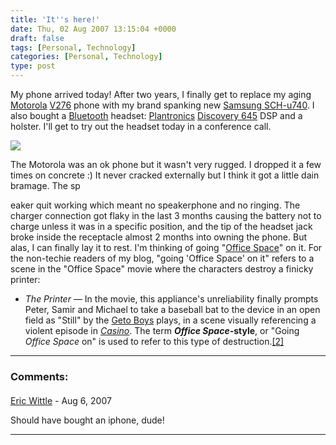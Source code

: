 ```yaml
---
title: 'It''s here!'
date: Thu, 02 Aug 2007 13:15:04 +0000
draft: false
tags: [Personal, Technology]
categories: [Personal, Technology]
type: post
---
```


My phone arrived today! After two years, I finally get to replace my aging [Motorola](http://www.motorola.com/) [V276](http://www.motorola.com/consumer/v/index.jsp?vgnextoid=400bab651780b010VgnVCM1000008206b00aRCRD&show=productHome) phone with my brand spanking new [Samsung SCH-u740](http://zeusville.wordpress.com/2007/07/28/new-cell-phone/). I also bought a [Bluetooth](http://en.wikipedia.org/wiki/Bluetooth) headset: [Plantronics](http://www.plantronics.com/north_america/en_US/?_requestid=195844) [Discovery 645](http://www.plantronics.com/north_america/en_US/products/cat1150057/cat1150057/prod5520016) DSP and a holster. I'll get to try out the headset today in a conference call.

![](http://www.plantronics.com/images/catalog/product_large/discovery640.gif)

The Motorola was an ok phone but it wasn't very rugged. I dropped it a few times on concrete :) It never cracked externally but I think it got a little dain bramage. The sp

eaker quit working which meant no speakerphone and no ringing. The charger connection got flaky in the last 3 months causing the battery not to charge unless it was in a specific position, and the tip of the headset jack broke inside the receptacle almost 2 months into owning the phone. But alas, I can finally lay it to rest. I'm thinking of going "[Office Space](http://en.wikipedia.org/wiki/Office_space)" on it. For the non-techie readers of my blog, "going 'Office Space' on it" refers to a scene in the "Office Space" movie where the characters destroy a finicky printer:

*   _The Printer_ — In the movie, this appliance's unreliability finally prompts Peter, Samir and Michael to take a baseball bat to the device in an open field as "Still" by the [Geto Boys](http://en.wikipedia.org/wiki/Geto_Boys "Geto Boys") plays, in a scene visually referencing a violent episode in _[Casino](http://en.wikipedia.org/wiki/Casino_%28film%29 "Casino (film)")_. The term **_Office Space_\-style**, or "Going _Office Space_ on" is used to refer to this type of destruction.[\[2\]](http://en.wikipedia.org/wiki/Office_space#_note-1)
---
### Comments:
####
[Eric Wittle]( "ericwjunk@Wittle.net") - <time datetime="2007-08-11 13:00:46">Aug 6, 2007</time>

Should have bought an iphone, dude!
<hr />
